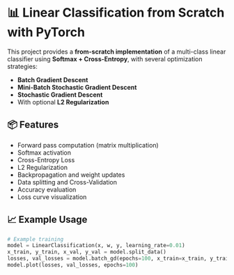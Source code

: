 # 📊 Linear Classification from Scratch with PyTorch

This project provides a **from-scratch implementation** of a multi-class linear classifier using **Softmax + Cross-Entropy**, with several optimization strategies:

- **Batch Gradient Descent**
- **Mini-Batch Stochastic Gradient Descent**
- **Stochastic Gradient Descent**
- With optional **L2 Regularization**

## 📦 Features

- Forward pass computation (matrix multiplication)
- Softmax activation
- Cross-Entropy Loss
- L2 Regularization
- Backpropagation and weight updates
- Data splitting and Cross-Validation
- Accuracy evaluation
- Loss curve visualization

## 📈 Example Usage

```python
# Example training
model = LinearClassification(x, w, y, learning_rate=0.01)
x_train, y_train, x_val, y_val = model.split_data()
losses, val_losses = model.batch_gd(epochs=100, x_train=x_train, y_train=y_train, x_val=x_val, y_val=y_val)
model.plot(losses, val_losses, epochs=100)
